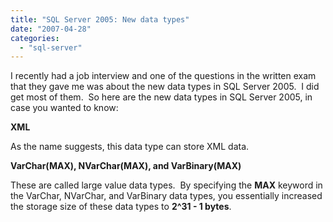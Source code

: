 ```yaml
---
title: "SQL Server 2005: New data types"
date: "2007-04-28"
categories: 
  - "sql-server"
---
```


I recently had a job interview and one of the questions in the written exam that they gave me was about the new data types in SQL Server 2005.  I did get most of them.  So here are the new data types in SQL Server 2005, in case you wanted to know:

**XML**

As the name suggests, this data type can store XML data.

**VarChar(MAX), NVarChar(MAX), and VarBinary(MAX)**

These are called large value data types.  By specifying the **MAX** keyword in the VarChar, NVarChar, and VarBinary data types, you essentially increased the storage size of these data types to **2^31 - 1 bytes**.
